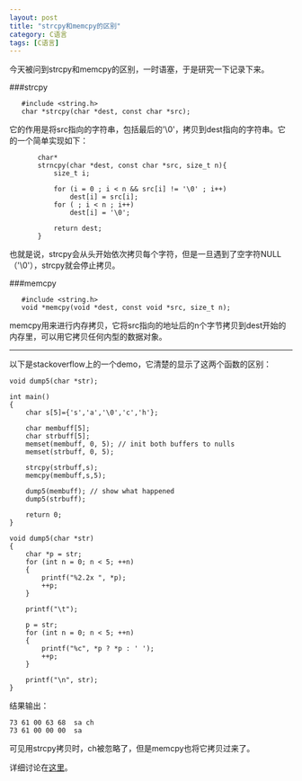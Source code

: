 ```yaml
---
layout: post
title: "strcpy和memcpy的区别"
category: C语言
tags: [C语言]
---
```


今天被问到strcpy和memcpy的区别，一时语塞，于是研究一下记录下来。

###strcpy

       #include <string.h>
       char *strcpy(char *dest, const char *src);

它的作用是将src指向的字符串，包括最后的'\0'，拷贝到dest指向的字符串。它的一个简单实现如下：

           char*
           strncpy(char *dest, const char *src, size_t n){
               size_t i;

               for (i = 0 ; i < n && src[i] != '\0' ; i++)
                   dest[i] = src[i];
               for ( ; i < n ; i++)
                   dest[i] = '\0';

               return dest;
           }

也就是说，strcpy会从头开始依次拷贝每个字符，但是一旦遇到了空字符NULL（'\0'），strcpy就会停止拷贝。

###memcpy

       #include <string.h>
       void *memcpy(void *dest, const void *src, size_t n);

memcpy用来进行内存拷贝，它将src指向的地址后的n个字节拷贝到dest开始的内存里，可以用它拷贝任何内型的数据对象。

----
以下是stackoverflow上的一个demo，它清楚的显示了这两个函数的区别：

    void dump5(char *str);
    
    int main()
    {
        char s[5]={'s','a','\0','c','h'};
    
        char membuff[5]; 
        char strbuff[5];
        memset(membuff, 0, 5); // init both buffers to nulls
        memset(strbuff, 0, 5);
    
        strcpy(strbuff,s);
        memcpy(membuff,s,5);
    
        dump5(membuff); // show what happened
        dump5(strbuff);
    
        return 0;
    }
    
    void dump5(char *str)
    {
        char *p = str;
        for (int n = 0; n < 5; ++n)
        {
            printf("%2.2x ", *p);
            ++p;
        }
    
        printf("\t");
    
        p = str;
        for (int n = 0; n < 5; ++n)
        {
            printf("%c", *p ? *p : ' ');
            ++p;
        }
    
        printf("\n", str);
    }

结果输出：

    73 61 00 63 68  sa ch
    73 61 00 00 00  sa

可见用strcpy拷贝时，ch被忽略了，但是memcpy也将它拷贝过来了。

详细讨论在[这里](http://stackoverflow.com/questions/2898364/strcpy-v-s-memcpy)。
